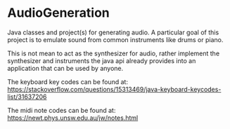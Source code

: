 # AudioGeneration
Java classes and project(s) for generating audio. 
A particular goal of this project is to emulate sound
from common instruments like drums or piano.

This is not mean to act as the synthesizer for audio, rather implement
the synthesizer and instruments the java api already provides into an
application that can be used by anyone.

The keyboard key codes can be found at: https://stackoverflow.com/questions/15313469/java-keyboard-keycodes-list/31637206

The midi note codes can be found at: https://newt.phys.unsw.edu.au/jw/notes.html

